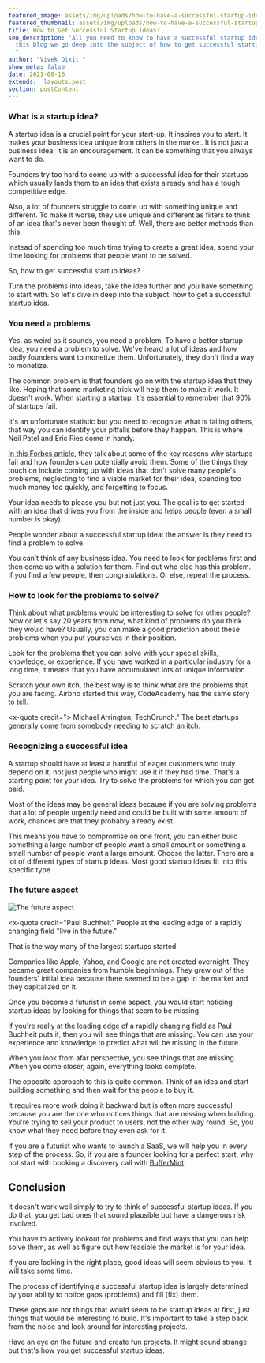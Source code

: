 ```yaml
---
featured_image: assets/img/uploads/how-to-have-a-successful-startup-idea-featured-image.jpeg
featured_thumbnail: assets/img/uploads/how-to-have-a-successful-startup-idea-thumbnail.jpeg
title: How to Get Successful Startup Ideas?
seo_description: "All you need to know to have a successful startup ideas. With
  this blog we go deep into the subject of how to get successful startup ideas.
  "
author: "Vivek Dixit "
show_meta: false
date: 2021-08-16
extends: _layouts.post
section: postContent
---
```

### What is a startup idea?

A startup idea is a crucial point for your start-up. It inspires you to start. It makes your business idea unique from others in the market. It is not just a business idea; it is an encouragement. It can be something that you always want to do.

Founders try too hard to come up with a successful idea for their startups which usually lands them to an idea that exists already and has a tough competitive edge. 

Also, a lot of founders struggle to come up with something unique and different. To make it worse, they use unique and different as filters to think of an idea that's never been thought of. Well, there are better methods than this.  

Instead of spending too much time trying to create a great idea, spend your time looking for problems that people want to be solved. 

So, how to get successful startup ideas? 

Turn the problems into ideas, take the idea further and you have something to start with. So let's dive in deep into the subject: how to get a successful startup idea. 

### You need a problems

Yes, as weird as it sounds, you need a problem. To have a better startup idea, you need a problem to solve. We've heard a lot of ideas and how badly founders want to monetize them. Unfortunately, they don't find a way to monetize.

The common problem is that founders go on with the startup idea that they like. Hoping that some marketing trick will help them to make it work. It doesn't work. When starting a startup, it's essential to remember that 90% of startups fail.

It's an unfortunate statistic but you need to recognize what is failing others, that way you can identify your pitfalls before they happen. This is where Neil Patel and Eric Ries come in handy.

[In this Forbes article](https://www.forbes.com/sites/neilpatel/2015/01/16/90-of-startups-will-fail-heres-what-you-need-to-know-about-the-10/), they talk about some of the key reasons why startups fail and how founders can potentially avoid them. Some of the things they touch on include coming up with ideas that don't solve many people's problems, neglecting to find a viable market for their idea, spending too much money too quickly, and forgetting to focus.

Your idea needs to please you but not just you. The goal is to get started with an idea that drives you from the inside and helps people (even a small number is okay). 

People wonder about a successful startup idea: the answer is they need to find a problem to solve.

You can’t think of any business idea. You need to look for problems first and then come up with a solution for them. Find out who else has this problem. If you find a few people, then congratulations. Or else, repeat the process.

### How to look for the problems to solve?

Think about what problems would be interesting to solve for other people? Now or let's say 20 years from now, what kind of problems do you think they would have? Usually, you can make a good prediction about these problems when you put yourselves in their position.

Look for the problems that you can solve with your special skills, knowledge, or experience. If you have worked in a particular industry for a long time, it means that you have accumulated lots of unique information.

Scratch your own itch, the best way is to think what are the problems that you are facing. Airbnb started this way, CodeAcademy has the same story to tell. 

<x-quote credit="> Michael Arrington, TechCrunch." The best startups generally come from somebody needing to scratch an itch. </x-quote>

### Recognizing a successful idea

A startup should have at least a handful of eager customers who truly depend on it, not just people who might use it if they had time. That's a starting point for your idea. Try to solve the problems for which you can get paid.

Most of the ideas may be general ideas because if you are solving problems that a lot of people urgently need and could be built with some amount of work, chances are that they probably already exist.

This means you have to compromise on one front, you can either build something a large number of people want a small amount or something a small number of people want a large amount. Choose the latter. There are a lot of different types of startup ideas. Most good startup ideas fit into this specific type

### The future aspect

![](assets/img/uploads/have-a-future-aspect.jpeg "The future aspect")

<x-quote credit="Paul Buchheit" People at the leading edge of a rapidly changing field "live in the future."</x-quote>

That is the way many of the largest startups started. 

Companies like Apple, Yahoo, and Google are not created overnight. They became great companies from humble beginnings. They grew out of the founders' initial idea because there seemed to be a gap in the market and they capitalized on it. 

Once you become a futurist in some aspect, you would start noticing startup ideas by looking for things that seem to be missing.

If you're really at the leading edge of a rapidly changing field as Paul Buchheit puts it, then you will see things that are missing. You can use your experience and knowledge to predict what will be missing in the future. 

When you look from afar perspective, you see things that are missing. When you come closer, again, everything looks complete.

The opposite approach to this is quite common. Think of an idea and start building something and then wait for the people to buy it. 

It requires more work doing it backward but is often more successful because you are the one who notices things that are missing when building. You're trying to sell your product to users, not the other way round. So, you know what they need before they even ask for it.

If you are a futurist who wants to launch a SaaS, we will help you in every step of the process. So, if you are a founder looking for a perfect start, why not start with booking a discovery call with [BufferMint](https://buffermint.com/).

## Conclusion

It doesn't work well simply to try to think of successful startup ideas. If you do that, you get bad ones that sound plausible but have a dangerous risk involved.

You have to actively lookout for problems and find ways that you can help solve them, as well as figure out how feasible the market is for your idea.

If you are looking in the right place, good ideas will seem obvious to you. It will take some time. 

The process of identifying a successful startup idea is largely determined by your ability to notice gaps (problems) and fill (fix) them. 

These gaps are not things that would seem to be startup ideas at first, just things that would be interesting to build. It's important to take a step back from the noise and look around for interesting projects.

Have an eye on the future and create fun projects. It might sound strange but that's how you get successful startup ideas.